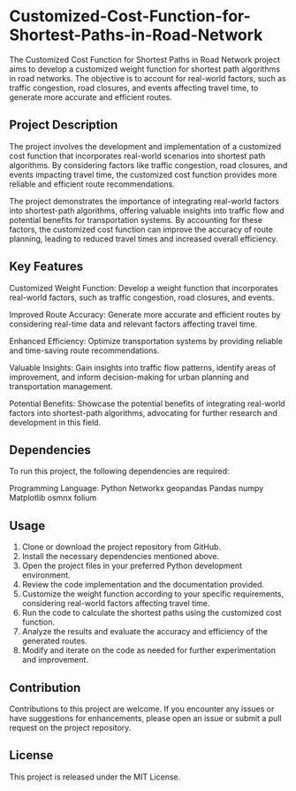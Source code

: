 # Customized-Cost-Function-for-Shortest-Paths-in-Road-Network
The Customized Cost Function for Shortest Paths in Road Network project aims to develop a customized weight function for shortest path algorithms in road networks. The objective is to account for real-world factors, such as traffic congestion, road closures, and events affecting travel time, to generate more accurate and efficient routes.
## Project Description
The project involves the development and implementation of a customized cost function that incorporates real-world scenarios into shortest path algorithms. By considering factors like traffic congestion, road closures, and events impacting travel time, the customized cost function provides more reliable and efficient route recommendations.

The project demonstrates the importance of integrating real-world factors into shortest-path algorithms, offering valuable insights into traffic flow and potential benefits for transportation systems. By accounting for these factors, the customized cost function can improve the accuracy of route planning, leading to reduced travel times and increased overall efficiency.
## Key Features
Customized Weight Function: Develop a weight function that incorporates real-world factors, such as traffic congestion, road closures, and events.

Improved Route Accuracy: Generate more accurate and efficient routes by considering real-time data and relevant factors affecting travel time.

Enhanced Efficiency: Optimize transportation systems by providing reliable and time-saving route recommendations.

Valuable Insights: Gain insights into traffic flow patterns, identify areas of improvement, and inform decision-making for urban planning and transportation management.

Potential Benefits: Showcase the potential benefits of integrating real-world factors into shortest-path algorithms, advocating for further research and development in this field.
## Dependencies
To run this project, the following dependencies are required:

Programming Language: Python
Networkx
geopandas
Pandas
numpy
Matplotlib
osmnx
folium
## Usage
1. Clone or download the project repository from GitHub.
2. Install the necessary dependencies mentioned above.
3. Open the project files in your preferred Python development environment.
4. Review the code implementation and the documentation provided.
5. Customize the weight function according to your specific requirements, considering real-world factors affecting travel time.
6. Run the code to calculate the shortest paths using the customized cost function.
7. Analyze the results and evaluate the accuracy and efficiency of the generated routes.
8. Modify and iterate on the code as needed for further experimentation and improvement.
## Contribution
Contributions to this project are welcome. If you encounter any issues or have suggestions for enhancements, please open an issue or submit a pull request on the project repository.
## License
This project is released under the MIT License.
